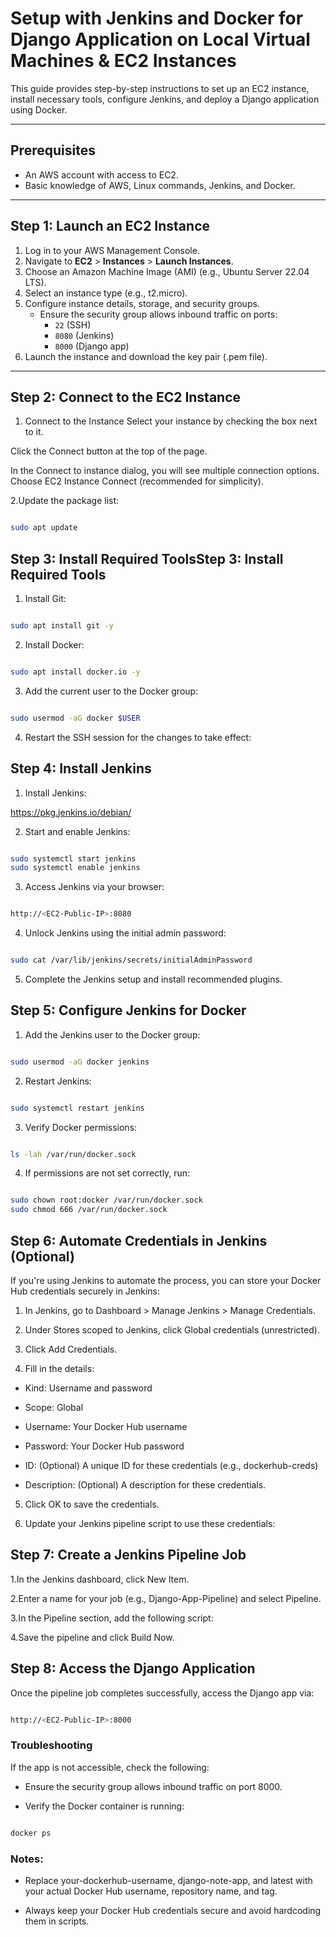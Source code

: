 # Setup with Jenkins and Docker for Django Application on Local Virtual Machines & EC2 Instances

This guide provides step-by-step instructions to set up an EC2 instance, install necessary tools, configure Jenkins, and deploy a Django application using Docker.

---

## Prerequisites
- An AWS account with access to EC2.
- Basic knowledge of AWS, Linux commands, Jenkins, and Docker.

---

## Step 1: Launch an EC2 Instance
1. Log in to your AWS Management Console.
2. Navigate to **EC2** > **Instances** > **Launch Instances**.
3. Choose an Amazon Machine Image (AMI) (e.g., Ubuntu Server 22.04 LTS).
4. Select an instance type (e.g., t2.micro).
5. Configure instance details, storage, and security groups.
   - Ensure the security group allows inbound traffic on ports:
     - `22` (SSH)
     - `8080` (Jenkins)
     - `8000` (Django app)
6. Launch the instance and download the key pair (.pem file).

---

## Step 2: Connect to the EC2 Instance
1. Connect to the Instance
Select your instance by checking the box next to it.

Click the Connect button at the top of the page.

In the Connect to instance dialog, you will see multiple connection options. Choose EC2 Instance Connect (recommended for simplicity).

2.Update the package list:

```bash

sudo apt update

```
## Step 3: Install Required ToolsStep 3: Install Required Tools

1. Install Git:

```bash

sudo apt install git -y

```
2. Install Docker:

```bash

sudo apt install docker.io -y

```

3. Add the current user to the Docker group:

```bash

sudo usermod -aG docker $USER

```
4. Restart the SSH session for the changes to take effect:

## Step 4: Install Jenkins

1. Install Jenkins:

https://pkg.jenkins.io/debian/

2. Start and enable Jenkins:

```bash

sudo systemctl start jenkins
sudo systemctl enable jenkins

```
3. Access Jenkins via your browser:

```bash

http://<EC2-Public-IP>:8080

```

4. Unlock Jenkins using the initial admin password:

```bash

sudo cat /var/lib/jenkins/secrets/initialAdminPassword

```

5. Complete the Jenkins setup and install recommended plugins.

## Step 5: Configure Jenkins for Docker

1. Add the Jenkins user to the Docker group:

```bash

sudo usermod -aG docker jenkins

```

2. Restart Jenkins:

```bash

sudo systemctl restart jenkins

```
3. Verify Docker permissions:

```bash

ls -lah /var/run/docker.sock

```
4. If permissions are not set correctly, run:

```bash

sudo chown root:docker /var/run/docker.sock
sudo chmod 666 /var/run/docker.sock

```
## Step 6: Automate Credentials in Jenkins (Optional)

If you're using Jenkins to automate the process, you can store your Docker Hub credentials securely in Jenkins:

1. In Jenkins, go to Dashboard > Manage Jenkins > Manage Credentials.

2. Under Stores scoped to Jenkins, click Global credentials (unrestricted).

3. Click Add Credentials.

4. Fill in the details:

- Kind: Username and password
 
- Scope: Global

- Username: Your Docker Hub username

- Password: Your Docker Hub password

- ID: (Optional) A unique ID for these credentials (e.g., dockerhub-creds)

- Description: (Optional) A description for these credentials.

5. Click OK to save the credentials.

6. Update your Jenkins pipeline script to use these credentials:

## Step 7: Create a Jenkins Pipeline Job

1.In the Jenkins dashboard, click New Item.

2.Enter a name for your job (e.g., Django-App-Pipeline) and select Pipeline.

3.In the Pipeline section, add the following script:

4.Save the pipeline and click Build Now.

## Step 8: Access the Django Application

Once the pipeline job completes successfully, access the Django app via:

```bash

http://<EC2-Public-IP>:8000

```
### Troubleshooting

If the app is not accessible, check the following:

- Ensure the security group allows inbound traffic on port 8000.

- Verify the Docker container is running:

```bash

docker ps

```
### Notes:

- Replace your-dockerhub-username, django-note-app, and latest with your actual Docker Hub username, repository name, and tag.

- Always keep your Docker Hub credentials secure and avoid hardcoding them in scripts.